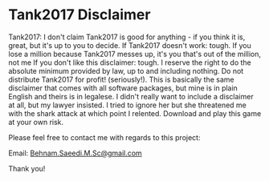 # Tank2017 Disclaimer
Tank2017: I don't claim Tank2017 is good for anything - if you think it is, great, but it's up to you to decide. If Tank2017 doesn't work: tough. If you lose a million because Tank2017 messes up, it's you that's out of the million, not me If you don't like this disclaimer: tough. I reserve the right to do the absolute minimum provided by law, up to and including nothing. Do not distribute Tank2017 for profit! (seriously!). This is basically the same disclaimer that comes with all software packages, but mine is in plain English and theirs is in legalese. I didn't really want to include a disclaimer at all, but my lawyer insisted. I tried to ignore her but she threatened me with the shark attack at which point I relented. Download and play this game at your own risk.

Please feel free to contact me with regards to this project:

Email: Behnam.Saeedi.M.Sc@gmail.com

Thank you!
